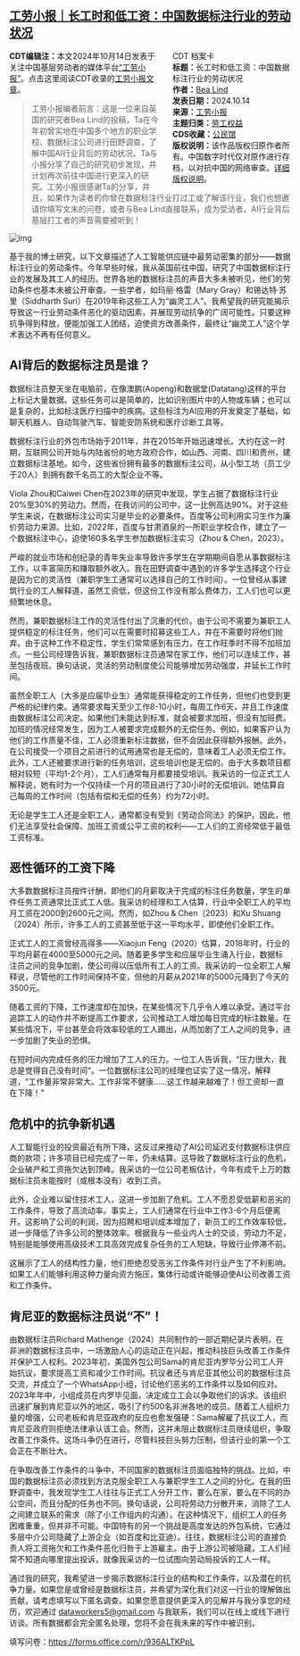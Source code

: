 <!--1739658032000-->
[工劳小报｜长工时和低工资：中国数据标注行业的劳动状况](https://chinadigitaltimes.net/chinese/715869.html)
------

<div style="width:42%;float:right;padding-left:20px"><div class="su-spoiler su-spoiler-style-fancy su-spoiler-icon-chevron-circle" data-scroll-offset="0" data-anchor-in-url="no"><div class="su-spoiler-title" tabindex="0" role="button"><span class="su-spoiler-icon"></span>CDT 档案卡</div><div class="su-spoiler-content su-u-clearfix su-u-trim"><strong>标题：</strong>长工时和低工资：中国数据标注行业的劳动状况<br><strong>作者：</strong><a href="https://chinadigitaltimes.net/space/工劳小报" target="_blank">Bea Lind</a><br><strong>发表日期：</strong>2024.10.14<br><strong>来源：</strong><a href="https://news.laborinfocn2.com/datalabel-workers/" target="_blank">工劳小报</a><br><strong>主题归类：</strong><a href="https://chinadigitaltimes.net/space/劳工权益" target="_blank">劳工权益</a><br><strong>CDS收藏：</strong><a href="https://chinadigitaltimes.net/space/%E5%85%AC%E6%B0%91%E9%A6%86" target="_blank" rel="noopener">公民馆</a><br><strong>版权说明：</strong>该作品版权归原作者所有。中国数字时代仅对原作进行存档，以对抗中国的网络审查。<a href="https://chinadigitaltimes.net/chinese/copyright">详细版权说明</a>。</div></div></div><p><strong>CDT编辑注：</strong>本文2024年10月14日发表于关注中国基层劳动者的媒体平台<a href="https://feed.laborinfocn7.com/about/" title="“工劳小报”">“工劳小报”</a>。点击这里阅读CDT收录的<a href="https://chinadigitaltimes.net/chinese/tag/%E5%B7%A5%E5%8A%B3%E5%B0%8F%E6%8A%A5" title="工劳小报文章">工劳小报文章</a>。</p><blockquote><p>工劳小报编者前言：这是一位来自英国的研究者Bea Lind的投稿，Ta在今年初曾实地在中国多个地方的职业学校、数据标注公司进行田野调查，了解中国AI行业背后的劳动状况。Ta与小报分享了自己的研究初步发现，并计划再次前往中国进行更深入的研究。工劳小报很感谢Ta的分享，并且，如果作为读者的你曾在数据标注行业打过工或了解该行业，我们也想邀请你填写文末的问卷，或者与Bea Lind直接联系，成为受访者。AI行业背后基层打工者的声音需要被听到！</p></blockquote><p><img decoding="async" src="https://chinadigitaltimes.net/chinese/files/2025/02/post-715869-67b11226cdc38.png" alt="img"></p><p>基于我的博士研究，以下文章描述了人工智能供应链中最劳动密集的部分——数据标注行业的劳动条件。今年早些时候，我从英国前往中国，研究了中国数据标注行业的发展及其工人的经历。世界各地的数据标注员的声音大多未被听见，他们的劳动条件也基本未被公开审查。一些学者，如玛丽·格雷（Mary Gray）和锡达特·苏里（Siddharth Suri）在2019年称这些工人为“幽灵工人”。我希望我的研究能揭示导致这一行业劳动条件恶化的驱动因素，并展现劳动抗争的广阔可能性。只要这种抗争得到释放，便能加强工人团结，迫使资方改善条件，最终让“幽灵工人”这个学术表达不再有任何意义。</p><h2>AI背后的数据标注员是谁？</h2><p>数据标注员整天坐在电脑前，在像澳鹏(Aopeng)和数据堂(Datatang)这样的平台上标记大量数据。这些任务可以是简单的，比如识别图片中的人物或车辆；也可以是复杂的，比如标注医疗扫描中的疾病。这些标注为AI应用的开发奠定了基础，如聊天机器人、自动驾驶汽车、智能安防系统和医疗诊断工具等。</p><p>数据标注行业的外包市场始于2011年，并在2015年开始迅速增长。大约在这一时期，互联网公司开始与内陆省份的地方政府合作，如山西、河南、四川和贵州，建立数据标注基地。如今，这些省份拥有最多的数据标注公司，从小型工坊（员工少于20人）到拥有数千名员工的大型企业不等。</p><p>Viola Zhou和Caiwei Chen在2023年的研究中发现，学生占据了数据标注行业20%至30%的劳动力。然而，在我访问的公司中，这一比例高达90%。对于这些学生来说，在数据标注公司实习是毕业的必要条件。百度等公司利用实习生作为廉价劳动力来源。比如，2022年，百度与甘肃酒泉的一所职业学校合作，建立了一个数据标注中心，迫使160多名学生参加数据标注实习（Zhou &amp; Chen，2023）。</p><p>严峻的就业市场和创纪录的青年失业率导致许多学生在学期期间自愿从事数据标注工作，以丰富简历和赚取额外收入。我在田野调查中遇到的许多学生选择这个行业是因为它的灵活性（兼职学生工通常可以选择自己的工作时间）。一位曾经从事建筑行业的工人解释道，虽然工资低，但这份工作没有那么费体力，工人们也可以更频繁地休息。</p><p>然而，兼职数据标注工作的灵活性付出了沉重的代价。由于公司不需要为兼职工人提供稳定的标注任务，他们可以在需要时招募这些工人，并在不需要时将他们抛弃。由于这种工作不稳定性，学生们常常感到有压力，在工作旺季时不得不加班加点。一些公司经理告诉我，兼职数据标注员通常在家工作，他们可以连续工作，甚至包括夜班。换句话说，灵活的劳动制度使公司能够增加劳动强度，并延长工作时间。</p><p>虽然全职工人（大多是应届毕业生）通常能获得稳定的工作任务，但他们也受到更严格的纪律约束。通常要求每天至少工作8-10小时，每周工作6天，并且工作速度由数据标注公司决定。如果他们未能达到标准，就会被要求加班，但没有加班费。加班的情况经常发生，因为工人被要求完成额外的无偿任务。例如，如果客户认为他们的工作质量不佳，工人必须重新标注数据，但不会因此获得额外报酬。此外，在公司接受一个项目之前进行的试用通常也是无偿的，意味着工人必须无偿工作。此外，工人还被要求进行新的任务培训，这些培训也是无偿的。由于大多数项目都相对较短（平均1-2个月），工人们通常每月都要接受培训。我采访的一位正式工人解释说，她有时为一个仅持续一个月的项目进行了30小时的无偿培训。她估算自己每周的工作时间（包括有偿和无偿的任务）约为72小时。</p><p>无论是学生工人还是全职工人，通常都没有受到《劳动合同法》的保护。因此，他们无法享受社会保障、加班工资或公平工资的权利——工人们的工资经常低于最低工资标准。</p><h2>恶性循环的工资下降</h2><p>大多数数据标注员按件计酬，即他们的月薪取决于完成的标注任务数量，学生的单件任务工资通常比正式工人低。我采访的经理和工人估算，行业中全职工人的平均月工资在2000到2600元之间。然而，如Zhou &amp; Chen（2023）和Xu Shuang（2024）所示，许多工人的工资甚至低于这一平均水平，即使他们全职工作。</p><p>正式工人的工资曾经高得多——Xiaojun Feng（2020）估算，2018年时，行业的平均月薪在4000至5000元之间。随着更多学生和应届毕业生涌入行业，数据标注员之间的竞争加剧，使公司得以压低所有工人的工资。我采访的一位全职工人解释说，尽管他的工作时间保持不变，但他的月薪从2021年的5000元降到了今天的3500元。</p><p>随着工资的下降，工作速度却在加快，在某些情况下几乎令人难以承受。通过平台追踪工人的动作并不断提高工作要求，公司推动工人增加每日完成的标注数量。在某些情况下，平台甚至会将效率较低的工人踢出，从而加剧了工人之间的竞争，进一步加剧了失业的恐惧。</p><p>在短时间内完成任务的压力增加了工人的压力。一位工人告诉我，“压力很大，我总是觉得自己没有时间”。一位数据标注公司的经理也证实了这一情况，解释道，“工作量非常非常大。工作非常不健康……这工作越来越难了！但工资却一直在下降！”</p><h2>危机中的抗争新机遇</h2><p>人工智能行业的投资最近有所下降，这反过来推动了AI公司延迟支付数据标注供应商的款项；许多项目已经完成了一年，仍未结算。这导致了数据标注行业的危机，企业破产和工资拖欠达到顶峰。我采访的一位公司老板估计，今年有成千上万的数据标注员未能按时（或根本没有）收到工资。</p><p>此外，企业难以留住技术工人，这进一步加剧了危机。工人不愿忍受低薪和恶劣的工作条件，导致了高流动率。事实上，工人们通常在行业中工作3-6个月后便离开。这影响了公司的利润，因为招聘和培训成本增加了，新员工的工作效率较低，进一步降低了许多公司的整体效率。根据我与一些业内人士的交谈，劳动力不足，特别是能够使用高级技术工具高效完成复杂任务的工人短缺，导致行业停滞不前。</p><p>这展示了工人的结构性力量，他们拒绝忍受恶劣工作条件对行业产生了不利影响。如果工人们能够利用这种力量向资方施压，集体行动或许能够迫使AI公司改善工资和工作条件。</p><h2>肯尼亚的数据标注员说“不”！</h2><p>由数据标注员Richard Mathenge（2024）共同制作的一部近期纪录片表明，在非洲的数据标注员中，一场激励人心的运动正在兴起，推动科技巨头改善工作条件并保护工人权利。2023年初，美国外包公司Sama的肯尼亚内罗毕分公司工人开始抗议，要求提高工资和减少工作时间。抗议者还与肯尼亚其他公司的数据标注员交流，并成立了一个WhatsApp小组，讨论他们恶劣的工作条件以及如何应对。2023年年中，小组成员在内罗毕见面，决定成立工会以争取他们的诉求。该组织迅速扩展到肯尼亚以外的地区，吸引了约500名非洲各地的成员。随着工人组织力量的增强，公司老板和肯尼亚政府的反应也愈发强硬：Sama解雇了抗议工人，而肯尼亚政府则拒绝法律承认该工会。然而，这并未阻止数据标注员继续组织，争取改善工作条件。这场斗争仍在进行，尽管科技巨头努力压制，但该行业的第一个工会正在不断壮大。</p><p>在争取改善工作条件的斗争中，不同国家的数据标注员面临独特的挑战。比如，中国的数据标注员必须找到方法克服全职工人与兼职学生工人之间的分化。在我的田野调查中，我发现学生工人往往与正式工人分开工作，要么在家，要么在不同的办公空间，而且分配的任务也不同。换句话说，公司将劳动力分散开来，消除了工人之间建立联系的需求（除了小工作组内的沟通）。在这种情况下，组织工人的任务困难重重，但并非不可能。中国特有的另一个挑战是高度发达的外包系统，它通过多层中介公司隐藏了上游企业（如百度和比亚迪）。往往，数据标注公司的直接负责人将工资拖欠和工作条件恶化归咎于上游雇主。由于上游公司被隐藏，工人们经常不知道向哪里提出投诉，就像我采访的一位试图向劳动局投诉的工人一样。</p><p>通过我的研究，我希望进一步揭示数据标注行业的结构和工作条件，以及潜在的抗争力量。如果您是或曾经是数据标注员，并希望为深化我们对这一行业的理解做出贡献，请考虑填写以下匿名调查。如果您愿意提供更深入的见解并与我分享您的经历，欢迎通过 <a href="mailto:dataworkers5@gmail.com">dataworkers5@gmail.com</a> 与我联系，我们可以在线上或线下进行访谈。所有数据都会完全匿名处理，您将不会在我未来的写作中被识别。</p><p>填写问卷：<a href="https://forms.office.com/r/936ALTKPpL">https://forms.office.com/r/936ALTKPpL</a></p><div class="addtoany_share_save_container addtoany_content addtoany_content_bottom"><div class="a2a_kit a2a_kit_size_32 addtoany_list" data-a2a-url="https://chinadigitaltimes.net/chinese/715869.html" data-a2a-title="工劳小报｜长工时和低工资：中国数据标注行业的劳动状况"><a class="a2a_button_facebook" href="https://www.addtoany.com/add_to/facebook?linkurl=https%3A%2F%2Fchinadigitaltimes.net%2Fchinese%2F715869.html&amp;linkname=%E5%B7%A5%E5%8A%B3%E5%B0%8F%E6%8A%A5%EF%BD%9C%E9%95%BF%E5%B7%A5%E6%97%B6%E5%92%8C%E4%BD%8E%E5%B7%A5%E8%B5%84%EF%BC%9A%E4%B8%AD%E5%9B%BD%E6%95%B0%E6%8D%AE%E6%A0%87%E6%B3%A8%E8%A1%8C%E4%B8%9A%E7%9A%84%E5%8A%B3%E5%8A%A8%E7%8A%B6%E5%86%B5" title="Facebook" rel="nofollow noopener" target="_blank"></a><a class="a2a_button_twitter" href="https://www.addtoany.com/add_to/twitter?linkurl=https%3A%2F%2Fchinadigitaltimes.net%2Fchinese%2F715869.html&amp;linkname=%E5%B7%A5%E5%8A%B3%E5%B0%8F%E6%8A%A5%EF%BD%9C%E9%95%BF%E5%B7%A5%E6%97%B6%E5%92%8C%E4%BD%8E%E5%B7%A5%E8%B5%84%EF%BC%9A%E4%B8%AD%E5%9B%BD%E6%95%B0%E6%8D%AE%E6%A0%87%E6%B3%A8%E8%A1%8C%E4%B8%9A%E7%9A%84%E5%8A%B3%E5%8A%A8%E7%8A%B6%E5%86%B5" title="Twitter" rel="nofollow noopener" target="_blank"></a><a class="a2a_button_telegram" href="https://www.addtoany.com/add_to/telegram?linkurl=https%3A%2F%2Fchinadigitaltimes.net%2Fchinese%2F715869.html&amp;linkname=%E5%B7%A5%E5%8A%B3%E5%B0%8F%E6%8A%A5%EF%BD%9C%E9%95%BF%E5%B7%A5%E6%97%B6%E5%92%8C%E4%BD%8E%E5%B7%A5%E8%B5%84%EF%BC%9A%E4%B8%AD%E5%9B%BD%E6%95%B0%E6%8D%AE%E6%A0%87%E6%B3%A8%E8%A1%8C%E4%B8%9A%E7%9A%84%E5%8A%B3%E5%8A%A8%E7%8A%B6%E5%86%B5" title="Telegram" rel="nofollow noopener" target="_blank"></a><a class="a2a_button_reddit" href="https://www.addtoany.com/add_to/reddit?linkurl=https%3A%2F%2Fchinadigitaltimes.net%2Fchinese%2F715869.html&amp;linkname=%E5%B7%A5%E5%8A%B3%E5%B0%8F%E6%8A%A5%EF%BD%9C%E9%95%BF%E5%B7%A5%E6%97%B6%E5%92%8C%E4%BD%8E%E5%B7%A5%E8%B5%84%EF%BC%9A%E4%B8%AD%E5%9B%BD%E6%95%B0%E6%8D%AE%E6%A0%87%E6%B3%A8%E8%A1%8C%E4%B8%9A%E7%9A%84%E5%8A%B3%E5%8A%A8%E7%8A%B6%E5%86%B5" title="Reddit" rel="nofollow noopener" target="_blank"></a><a class="a2a_button_whatsapp" href="https://www.addtoany.com/add_to/whatsapp?linkurl=https%3A%2F%2Fchinadigitaltimes.net%2Fchinese%2F715869.html&amp;linkname=%E5%B7%A5%E5%8A%B3%E5%B0%8F%E6%8A%A5%EF%BD%9C%E9%95%BF%E5%B7%A5%E6%97%B6%E5%92%8C%E4%BD%8E%E5%B7%A5%E8%B5%84%EF%BC%9A%E4%B8%AD%E5%9B%BD%E6%95%B0%E6%8D%AE%E6%A0%87%E6%B3%A8%E8%A1%8C%E4%B8%9A%E7%9A%84%E5%8A%B3%E5%8A%A8%E7%8A%B6%E5%86%B5" title="WhatsApp" rel="nofollow noopener" target="_blank"></a><a class="a2a_button_email" href="https://www.addtoany.com/add_to/email?linkurl=https%3A%2F%2Fchinadigitaltimes.net%2Fchinese%2F715869.html&amp;linkname=%E5%B7%A5%E5%8A%B3%E5%B0%8F%E6%8A%A5%EF%BD%9C%E9%95%BF%E5%B7%A5%E6%97%B6%E5%92%8C%E4%BD%8E%E5%B7%A5%E8%B5%84%EF%BC%9A%E4%B8%AD%E5%9B%BD%E6%95%B0%E6%8D%AE%E6%A0%87%E6%B3%A8%E8%A1%8C%E4%B8%9A%E7%9A%84%E5%8A%B3%E5%8A%A8%E7%8A%B6%E5%86%B5" title="Email" rel="nofollow noopener" target="_blank"></a><a class="a2a_button_copy_link" href="https://www.addtoany.com/add_to/copy_link?linkurl=https%3A%2F%2Fchinadigitaltimes.net%2Fchinese%2F715869.html&amp;linkname=%E5%B7%A5%E5%8A%B3%E5%B0%8F%E6%8A%A5%EF%BD%9C%E9%95%BF%E5%B7%A5%E6%97%B6%E5%92%8C%E4%BD%8E%E5%B7%A5%E8%B5%84%EF%BC%9A%E4%B8%AD%E5%9B%BD%E6%95%B0%E6%8D%AE%E6%A0%87%E6%B3%A8%E8%A1%8C%E4%B8%9A%E7%9A%84%E5%8A%B3%E5%8A%A8%E7%8A%B6%E5%86%B5" title="Copy Link" rel="nofollow noopener" target="_blank"></a><a class="a2a_dd addtoany_share_save addtoany_share" href="https://www.addtoany.com/share"></a></div></div>
